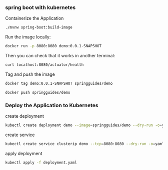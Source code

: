 ### spring boot with kubernetes

Containerize the Application

```bash
./mvnw spring-boot:build-image
```

Run the image locally:

```bash
docker run -p 8080:8080 demo:0.0.1-SNAPSHOT
```

Then you can check that it works in another terminal:

```bash
curl localhost:8080/actuator/health
```

Tag and push the image

```bash
docker tag demo:0.0.1-SNAPSHOT springguides/demo
```

```bash
docker push springguides/demo
```

### Deploy the Application to Kubernetes

create deployment

```bash
kubectl create deployment demo --image=springguides/demo --dry-run -o=yaml > deployment.yaml
```

create service


```bash
kubectl create service clusterip demo --tcp=8080:8080 --dry-run -o=yaml >> deployment.yaml
```

apply deployment

```bash
kubectl apply -f deployment.yaml
```